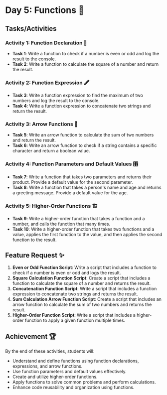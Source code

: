 # Day 5: Functions 🚀

## Tasks/Activities

### Activity 1: Function Declaration 📜

- **Task 1**: Write a function to check if a number is even or odd and log the result to the console.
- **Task 2**: Write a function to calculate the square of a number and return the result.

### Activity 2: Function Expression 🖋️

- **Task 3**: Write a function expression to find the maximum of two numbers and log the result to the console.
- **Task 4**: Write a function expression to concatenate two strings and return the result.

### Activity 3: Arrow Functions 🎯

- **Task 5**: Write an arrow function to calculate the sum of two numbers and return the result.
- **Task 6**: Write an arrow function to check if a string contains a specific character and return a boolean value.

### Activity 4: Function Parameters and Default Values 🎛️

- **Task 7**: Write a function that takes two parameters and returns their product. Provide a default value for the second parameter.
- **Task 8**: Write a function that takes a person's name and age and returns a greeting message. Provide a default value for the age.

### Activity 5: Higher-Order Functions 🏗️

- **Task 9**: Write a higher-order function that takes a function and a number, and calls the function that many times.
- **Task 10**: Write a higher-order function that takes two functions and a value, applies the first function to the value, and then applies the second function to the result.

## Feature Request ✨

1. **Even or Odd Function Script**: Write a script that includes a function to check if a number is even or odd and logs the result.
2. **Square Calculation Function Script**: Create a script that includes a function to calculate the square of a number and returns the result.
3. **Concatenation Function Script**: Write a script that includes a function expression to concatenate two strings and returns the result.
4. **Sum Calculation Arrow Function Script**: Create a script that includes an arrow function to calculate the sum of two numbers and returns the result.
5. **Higher-Order Function Script**: Write a script that includes a higher-order function to apply a given function multiple times.

## Achievement 🏆

By the end of these activities, students will:
- Understand and define functions using function declarations, expressions, and arrow functions.
- Use function parameters and default values effectively.
- Create and utilize higher-order functions.
- Apply functions to solve common problems and perform calculations.
- Enhance code reusability and organization using functions.

